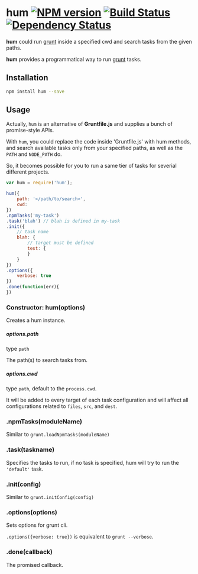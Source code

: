 # hum [![NPM version](https://badge.fury.io/js/hum.png)](http://badge.fury.io/js/hum) [![Build Status](https://travis-ci.org/kaelzhang/node-hum.png?branch=master)](https://travis-ci.org/kaelzhang/node-hum) [![Dependency Status](https://gemnasium.com/kaelzhang/node-hum.png)](https://gemnasium.com/kaelzhang/node-hum)

**hum** could run [grunt](http://gruntjs.com) inside a specified cwd and search tasks from the given paths.

**hum** provides a programmatical way to run [grunt](http://gruntjs.com) tasks.

## Installation

```sh
npm install hum --save
```

## Usage

Actually, `hum` is an alternative of **Gruntfile.js** and supplies a bunch of promise-style APIs.

With `hum`, you could replace the code inside 'Gruntfile.js' with hum methods, and search available tasks only from your specified paths, as well as the `PATH` and `NODE_PATH` do.

So, it becomes possible for you to run a same tier of tasks for severial different projects.

```js
var hum = require('hum');

hum({
	path: '</path/to/search>',
	cwd: 
})
.npmTasks('my-task')
.task('blah') // blah is defined in my-task
.init({
	// task name
	blah: {
		// target must be defined
		test: {
		}
	}
})
.options({
	verbose: true
})
.done(function(err){
})
```

### Constructor: hum(options)

Creates a hum instance.

##### options.path 

type `path` 

The path(s) to search tasks from.

##### options.cwd

type `path`, default to the `process.cwd`.

It will be added to every target of each task configuration and will affect all configurations related to `files`, `src`, and `dest`.

### .npmTasks(moduleName)

Similar to `grunt.loadNpmTasks(moduleName)`


### .task(taskname)

Specifies the tasks to run, if no task is specified, hum will try to run the `'default'` task.

### .init(config)

Similar to `grunt.initConfig(config)`

### .options(options)

Sets options for grunt cli.

`.options({verbose: true})` is equivalent to `grunt --verbose`.


### .done(callback)

The promised callback.



